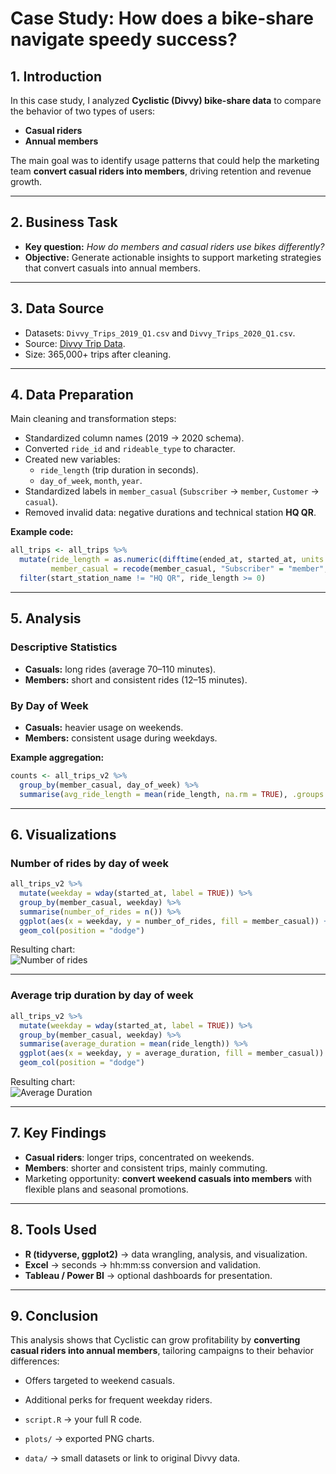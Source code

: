 # Case Study: How does a bike-share navigate speedy success?

## 1. Introduction
In this case study, I analyzed **Cyclistic (Divvy) bike-share data** to compare the behavior of two types of users:  
- **Casual riders**  
- **Annual members**  

The main goal was to identify usage patterns that could help the marketing team **convert casual riders into members**, driving retention and revenue growth.  

---

## 2. Business Task
- **Key question:** *How do members and casual riders use bikes differently?*  
- **Objective:** Generate actionable insights to support marketing strategies that convert casuals into annual members.  

---

## 3. Data Source
- Datasets: `Divvy_Trips_2019_Q1.csv` and `Divvy_Trips_2020_Q1.csv`.  
- Source: [Divvy Trip Data](https://divvy-tripdata.s3.amazonaws.com/index.html).  
- Size: 365,000+ trips after cleaning.  

---

## 4. Data Preparation
Main cleaning and transformation steps:  
- Standardized column names (2019 → 2020 schema).  
- Converted `ride_id` and `rideable_type` to character.  
- Created new variables:  
  - `ride_length` (trip duration in seconds).  
  - `day_of_week`, `month`, `year`.  
- Standardized labels in `member_casual` (`Subscriber` → `member`, `Customer` → `casual`).  
- Removed invalid data: negative durations and technical station **HQ QR**.  

**Example code:**
```r
all_trips <- all_trips %>%
  mutate(ride_length = as.numeric(difftime(ended_at, started_at, units = "secs")),
         member_casual = recode(member_casual, "Subscriber" = "member", "Customer" = "casual")) %>%
  filter(start_station_name != "HQ QR", ride_length >= 0)
```

---

## 5. Analysis
### Descriptive Statistics
- **Casuals:** long rides (average 70–110 minutes).  
- **Members:** short and consistent rides (12–15 minutes).  

### By Day of Week
- **Casuals:** heavier usage on weekends.  
- **Members:** consistent usage during weekdays.  

**Example aggregation:**
```r
counts <- all_trips_v2 %>% 
  group_by(member_casual, day_of_week) %>% 
  summarise(avg_ride_length = mean(ride_length, na.rm = TRUE), .groups = "drop")
```

---

## 6. Visualizations  

### Number of rides by day of week
```r
all_trips_v2 %>% 
  mutate(weekday = wday(started_at, label = TRUE)) %>% 
  group_by(member_casual, weekday) %>% 
  summarise(number_of_rides = n()) %>% 
  ggplot(aes(x = weekday, y = number_of_rides, fill = member_casual)) +
  geom_col(position = "dodge")
```
Resulting chart:  
![Number of rides](bike_share_study_case/number_of_rides.png)


---

### Average trip duration by day of week
```r
all_trips_v2 %>% 
  mutate(weekday = wday(started_at, label = TRUE)) %>% 
  group_by(member_casual, weekday) %>% 
  summarise(average_duration = mean(ride_length)) %>% 
  ggplot(aes(x = weekday, y = average_duration, fill = member_casual)) +
  geom_col(position = "dodge")
```
Resulting chart:  
![Average Duration](bike_share_study_case/average_duration.png) 

---

## 7. Key Findings
- **Casual riders**: longer trips, concentrated on weekends.  
- **Members**: shorter and consistent trips, mainly commuting.  
- Marketing opportunity: **convert weekend casuals into members** with flexible plans and seasonal promotions.  

---

## 8. Tools Used
- **R (tidyverse, ggplot2)** → data wrangling, analysis, and visualization.  
- **Excel** → seconds → hh:mm:ss conversion and validation.  
- **Tableau / Power BI** → optional dashboards for presentation.  

---

## 9. Conclusion
This analysis shows that Cyclistic can grow profitability by **converting casual riders into annual members**, tailoring campaigns to their behavior differences:  
- Offers targeted to weekend casuals.  
- Additional perks for frequent weekday riders.  


- `script.R` → your full R code.  
- `plots/` → exported PNG charts.  
- `data/` → small datasets or link to original Divvy data.  
